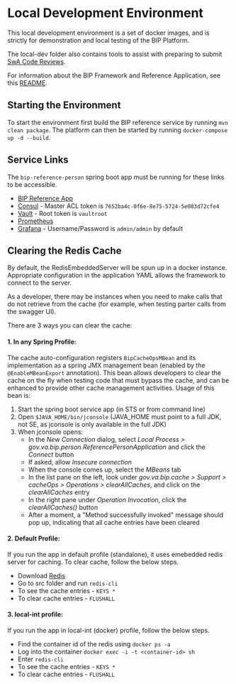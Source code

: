 # Local Development Environment
This local development environment is a set of docker images, and is strictly for demonstration and local testing of the BIP Platform.

The local-dev folder also contains tools to assist with preparing to submit [SwA Code Reviews](../docs/fortify-and-swa.md).

For information about the BIP Framework and Reference Application, see this [README](https://github.ec.va.gov/EPMO/bip-reference-person).

## Starting the Environment

To start the environment first build the BIP reference service by running `mvn clean package`. The platform can then be started by running `docker-compose up -d --build`.

## Service Links

The `bip-reference-person` spring boot app must be running for these links to be accessible.

* [BIP Reference App](http://localhost:8080)
* [Consul](http://localhost:8500) - Master ACL token is `7652ba4c-0f6e-8e75-5724-5e083d72cfe4`
* [Vault](http://localhost:8200) - Root token is `vaultroot`
* [Prometheus](http://localhos:9090)
* [Grafana](http://localhost:3000) - Username/Password is `admin/admin` by default

## Clearing the Redis Cache
By default, the RedisEmbeddedServer will be spun up in a docker instance. Appropriate configuration in the application YAML allows the framework to connect to the server.

As a developer, there may be instances when you need to make calls that do not retrieve from the cache (for example, when testing parter calls from the swagger UI).

There are 3 ways you can clear the cache:

#### 1. In any Spring Profile:

The cache auto-configuration registers `BipCacheOpsMBean` and its implementation as a spring JMX management bean (enabled by the `@EnableMBeanExport` annotation). This bean allows developers to clear the cache on the fly when testing code that must bypass the cache, and can be enhanced to provide other cache management activities. Usage of this bean is:
1. Start the spring boot service app (in STS or from command line)
2. Open `$JAVA_HOME/bin/jconsole` (JAVA_HOME must point to a full JDK, not SE, as jconsole is only available in the full JDK)
3. When jconsole opens:
	* In the _New Connection_ dialog, select _Local Process > gov.va.bip.person.ReferencePersonApplication_ and click the _Connect_ button
	* If asked, allow _Insecure connection_
	* When the console comes up, select the _MBeans_ tab
	* In the list pane on the left, look under _gov.va.bip.cache > Support > cacheOps > Operations > clearAllCaches_, and click on the _clearAllCaches_ entry
	* In the right pane under _Operation Invocation_, click the _clearAllCaches()_ button
	* After a moment, a "Method successfully invoked" message should pop up, indicating that all cache entries have been cleared

#### 2. Default Profile:

If you run the app in default profile (standalone), it uses emebedded redis server for caching. To clear cache, follow the below steps.

* Download [Redis](https://redis.io/download)
* Go to src folder and run `redis-cli`
* To see the cache entries - `KEYS *`
* To clear cache entries - `FLUSHALL`

#### 3. local-int profile:

If you run the app in local-int (docker) profile, follow the below steps.

* Find the container id of the redis using `docker ps -a`
* Log into the container `docker exec -i -t <container-id> sh`
* Enter `redis-cli`
* To see the cache entries - `KEYS *`
* To clear cache entries - `FLUSHALL`
